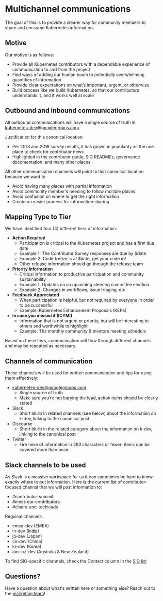 # Multichannel communications

The goal of this is to provide a clearer way for community members to share and consume Kubernetes information.

## Motive

Our motive is as follows:

* Provide all Kubernetes contributors with a dependable experience of communication to and from the project
* Find ways of adding our human touch to potentially overwhelming quantities of information
* Provide clear expectations on what’s important, urgent, or otherwise
* Build process like we build Kubernetes, so that our contributors understands it, and it works well at scale

## Outbound and inbound communications

All outbound communications will have a single source of truth in kubernetes-dev@googlegroups.com.

Justification for this canonical location:

* Per 2018 and 2019 survey results, it has grown in popularity as the one place to check for contributor news
* Highlighted in the contributor guide, SIG READMEs, governance documentation, and many other places

All other communication channels will point to that canonical location because we want to:

* Avoid having many places with partial information
* Avoid community member's needing to follow multiple places
* Avoid confusion on where to get the right information
* Create an easier process for information sharing

## Mapping Type to Tier

We have identified four (4) different tiers of information:

* **Action Required**
  * Participation is critical to the Kubernetes project and has a firm due date
  * Example 1: The Contributor Survey responses are due by $date
  * Example 2: Code freeze is at $date, get your code in!
  * Other release information should go through the release team
* **Priority Information**
  * Critical information to productive participation and community sustainability
  * Example 1: Updates on an upcoming steering committee election
  * Example 2: Changes in workflows, issue triaging, etc
* **Feedback Appreciated**
  * When participation is helpful, but not required by everyone in order to be successful
  * Example: Kubernetes Enhancement Proposals (KEPs)
* **In case you missed it (ICYMI)**
  * Information that is not urgent or priority, but will be interesting to others and worthwhile to highlight
  * Example: The monthly community & mentors meeting schedule

Based on these tiers, communication will flow through different channels and may be repeated as necessary.

## Channels of communication

These channels will be used for written communication and tips for using them effectively:

* kubernetes-dev@googlegroups.com
  * Single source of truth
  * Make sure you're not burying the lead, action items should be clearly stated
* Slack
  * Short blurb in related channels (see below) about the information on k-dev, linking to the canonical post
* Discourse
  * Short blurb in the related category about the information on k-dev, linking to the canonical post
* Twitter
  * Fire hose of information in 280 characters or fewer; items can be covered more than once

## Slack channels to be used

As Slack is a massive workspace for us it can sometimes be hard to know exactly where to put information. Here is the current list of contributor-focused channsl that we will post information to:

* #contributor-summit
* #meet-our-contributors
* #chairs-and-techleads

Regional channels:

* emea-dev (EMEA)
* in-dev (India)
* jp-dev (Japan)
* cn-dev (China)
* kr-dev (Korea)
* aus-nz-dev (Australia & New Zealand)

To find SIG-specific channels, check the Contact column in the [SIG list](https://github.com/kubernetes/community/blob/master/sig-list.md)

## Questions?

Have a question about what's written here or something else? Reach out to the [marketing team](README.md)!
